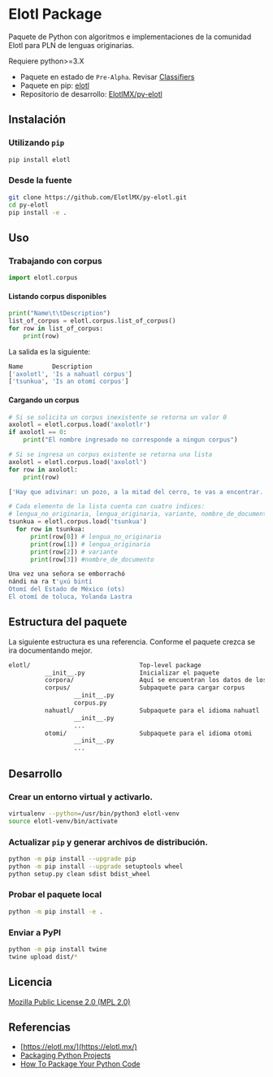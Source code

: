 # Elotl Package

Paquete de Python con algoritmos e implementaciones de la comunidad Elotl para
PLN de lenguas originarias.

Requiere python>=3.X

- Paquete en estado de `Pre-Alpha`. Revisar [Classifiers](https://pypi.org/classifiers/)
- Paquete en pip: [elotl](https://pypi.org/project/elotl/)
- Repositorio de desarrollo: [ElotlMX/py-elotl](https://github.com/ElotlMX/py-elotl)

## Instalación

### Utilizando `pip`

```bash
pip install elotl
```

### Desde la fuente

```bash
git clone https://github.com/ElotlMX/py-elotl.git
cd py-elotl
pip install -e .
```

## Uso

<!--
### Importar por separado

```python
>>> import elotl
>>> import elotl.nahuatl
>>> import elotl.otomi
>>> elotl.test()
'Test paquete elotl satisfactorio'
>>> elotl.nahuatl.test()
'Test subpaquete elotl-nahuatl satisfactorio'
>>> elotl.otomi.test()
'Test subpaquete elotl-otomi satisfactorio'
```

### Importar todo

```python
>>> from elotl import *
>>> nahuatl.test()
'Test subpaquete elotl-nahuatl satisfactorio'
>>> otomi.test()
'Test subpaquete elotl-otomi satisfactorio'
```
-->

### Trabajando con corpus

```python
import elotl.corpus
```

#### Listando corpus disponibles

```python
print("Name\t\tDescription")
list_of_corpus = elotl.corpus.list_of_corpus()
for row in list_of_corpus:
    print(row)
```

La salida es la siguiente:

```bash
Name		Description
['axolotl', 'Is a nahuatl corpus']
['tsunkua', 'Is an otomí corpus']

```

#### Cargando un corpus

```python
# Si se solicita un corpus inexistente se retorna un valor 0
axolotl = elotl.corpus.load('axolotlr')
if axolotl == 0:
    print("El nombre ingresado no corresponde a ningun corpus")
```

```python
# Si se ingresa un corpus existente se retorna una lista
axolotl = elotl.corpus.load('axolotl')
for row in axolotl:
    print(row)
```

```bash
['Hay que adivinar: un pozo, a la mitad del cerro, te vas a encontrar.', 'See tosaasaanil, see tosaasaanil. Tias iipan see tepeetl, iitlakotian tepeetl, tikoonextis san see aameyalli.', '', 'Adivinanzas nahuas']
```

```python
# Cada elemento de la lista cuenta con cuatro indices:
# lengua_no_originaria, lengua_originaria, variante, nombre_de_documento
tsunkua = elotl.corpus.load('tsunkua')
  for row in tsunkua:
      print(row[0]) # lengua_no_originaria
      print(row[1]) # lengua_originaria
      print(row[2]) # variante
      print(row[3]) #nombre_de_documento
```

```bash
Una vez una señora se emborrachó
nándi na ra t'u̱xú bintí
Otomí del Estado de México (ots)
El otomí de toluca, Yolanda Lastra

```

## Estructura del paquete

La siguiente estructura es una referencia. Conforme el paquete crezca se ira
documentando mejor.

```bash
elotl/                              Top-level package
          __init__.py               Inicializar el paquete
          corpora/                  Aquí se encuentran los datos de los corpus
          corpus/                   Subpaquete para cargar corpus
                  __init__.py
                  corpus.py          
          nahuatl/                  Subpaquete para el idioma nahuatl
                  __init__.py
                  ...
          otomi/                    Subpaquete para el idioma otomi
                  __init__.py
                  ...
```

## Desarrollo

### Crear un entorno virtual y activarlo.

```bash
virtualenv --python=/usr/bin/python3 elotl-venv
source elotl-venv/bin/activate
```
### Actualizar `pip` y generar archivos de distribución.

```bash
python -m pip install --upgrade pip
python -m pip install --upgrade setuptools wheel
python setup.py clean sdist bdist_wheel
```

### Probar el paquete local

```bash
python -m pip install -e .
```

### Enviar a PyPI

```bash
python -m pip install twine
twine upload dist/*
```

## Licencia

[Mozilla Public License 2.0 (MPL 2.0)](./LICENSE)

## Referencias

- [https://elotl.mx/](https://elotl.mx/)
- [Packaging Python Projects](https://packaging.python.org/tutorials/packaging-projects/)
- [How To Package Your Python Code](https://python-packaging.readthedocs.io/en/latest/minimal.html)
